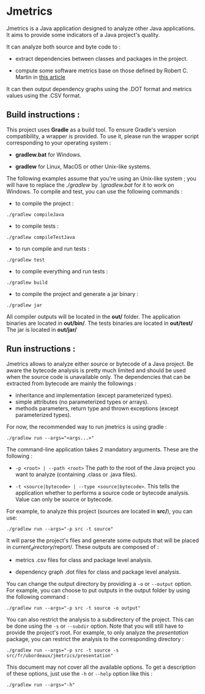 # Jmetrics

Jmetrics is a Java application designed to analyze other Java applications.
It aims to provide some indicators of a Java project's quality.

It can analyze both source and byte code to :

 - extract dependencies between classes and packages in the project.
 
 - compute some software metrics base on those defined by Robert C. Martin in
 <a href="https://linux.ime.usp.br/~joaomm/mac499/arquivos/referencias/oodmetrics.pdf">this article</a>

It can then output dependency graphs using the .DOT format and metrics values using the .CSV
format.

## Build instructions :

This project uses **Gradle** as a build tool. To ensure Gradle's version compatibility, a wrapper 
is provided. To use it, please run the wrapper script corresponding to your operating system :

 - **gradlew.bat** for Windows.

 - **gradlew** for Linux, MacOS or other Unix-like systems.

The following examples assume that you're using an Unix-like system ; you will have to replace the *./gradlew* by 
*.\gradlew.bat* for it to work on Windows. To compile and test, you can use the following commands :

- to compile the project : 

```
./gradlew compileJava
```

- to compile tests : 

```
./gradlew compileTestJava
```

- to run compile and run tests : 

```
./gradlew test
```

- to compile everything and run tests : 

```
./gradlew build
```

- to compile the project and generate a jar binary : 

```
./gradlew jar
```

All compiler outputs will be located in the **out/** folder.
The application binaries are located in **out/bin/**.
The tests binaries are located in **out/test/**
The jar is located in **out/jar/**

## Run instructions :

Jmetrics allows to analyze either source or bytecode of a Java project.
Be aware the bytecode analysis is pretty much limited and should be used when the
 source code is unavailable only. The dependencies that can be extracted from bytecode 
 are mainly the followings :
 
- inheritance and implementation (except parameterized types).
- simple attributes (no parameterized types or arrays).
- methods parameters, return type and thrown exceptions (except parameterized types).

For now, the recommended way to run jmetrics is using gradle :

```
./gradlew run --args="<args...>"
```

The command-line application takes 2 mandatory arguments. These are the following :

 - `-p <root> | --path <root>` The path to the root of the Java project you want to analyze 
 (containing .class or .java files).
  
 - `-t <source|bytecode> | --type <source|bytecode>`. This tells the application whether to
 performs a source code or bytecode analysis. Value can only be source or bytecode.
 
For example, to analyze this project (sources are located in **src/**), you can use:

```
./gradlew run --args="-p src -t source"
```

It will parse the project's files and generate some outputs that will be placed in 
 $current_directory$/report/. These outputs are composed of :
 
  - metrics .csv files for class and package level analysis.
  
  - dependency graph .dot files for class and package level analysis.

You can change the output directory by providing a `-o` or `--output` option. For example,
you can choose to put outputs in the output folder by using the following command :

```
./gradlew run --args="-p src -t source -o output"
```

You can also restrict the analysis to a subdirectory of the project. This can be done using
the `-s` or `--subdir` option. Note that you will still have to provide the project's root.
For example, to only analyze the *presentation* package, you can restrict the analysis to the
corresponding directory :

```
./gradlew run --args="-p src -t source -s src/fr/ubordeaux/jmetrics/presentation"
```

This document may not cover all the available options. To get a description of these
options, just use the `-h` or  `--help` option like this :

```
./gradlew run --args="-h"
```
